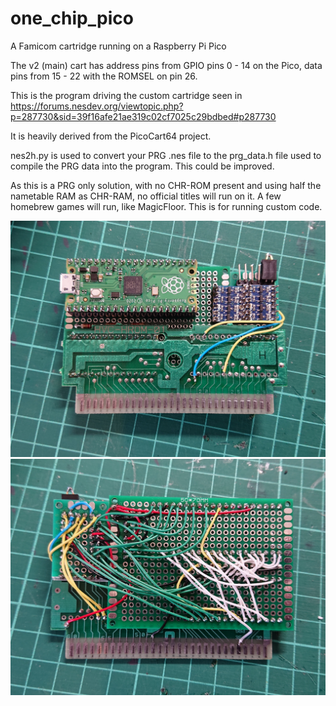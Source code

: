 # one_chip_pico
A Famicom cartridge running on a Raspberry Pi Pico

The v2 (main) cart has address pins from GPIO pins 0 - 14 on the Pico, data pins from 15 - 22 with the ROMSEL on pin 26.

This is the program driving the custom cartridge seen in https://forums.nesdev.org/viewtopic.php?p=287730&sid=39f16afe21ae319c02cf7025c29bdbed#p287730

It is heavily derived from the PicoCart64 project.

nes2h.py is used to convert your PRG .nes file to the prg_data.h file used to compile the PRG data into the program. This could be improved.

As this is a PRG only solution, with no CHR-ROM present and using half the nametable RAM as CHR-RAM, no official titles will run on it. A few homebrew games will run, like MagicFloor. This is for running custom code.

![](images/v2front.JPG)
![](images/v2back.JPG)
